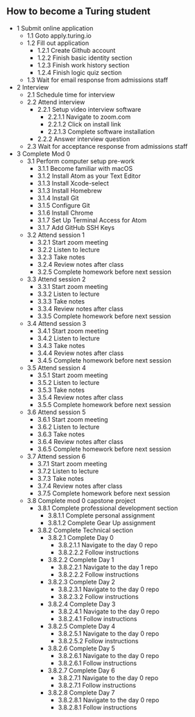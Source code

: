 ## How to become a Turing student
- 1 Submit online application
  - 1.1 Goto apply.turing.io
  - 1.2 Fill out application
    - 1.2.1 Create Github account
    - 1.2.2 Finish basic identity section
    - 1.2.3 Finish work history section
    - 1.2.4 Finish logic quiz section
  - 1.3 Wait for email response from admissions staff
- 2 Interview
  - 2.1 Schedule time for interview
  - 2.2 Attend interview
    - 2.2.1 Setup video interview software
      - 2.2.1.1 Navigate to zoom.com
      - 2.2.1.2 Click on install link
      - 2.2.1.3 Complete software installation
    - 2.2.2 Answer interview question
  - 2.3 Wait for acceptance response from admissions staff   
- 3 Complete Mod 0
  - 3.1 Perform computer setup pre-work
    - 3.1.1 Become familiar with macOS
    - 3.1.2 Install Atom as your Text Editor
    - 3.1.3 Install Xcode-select
    - 3.1.3 Install Homebrew
    - 3.1.4 Install Git
    - 3.1.5 Configure Git
    - 3.1.6 Install Chrome
    - 3.1.7 Set Up Terminal Access for Atom
    - 3.1.7 Add GitHub SSH Keys
  - 3.2 Attend session 1
    - 3.2.1 Start zoom meeting
    - 3.2.2 Listen to lecture
    - 3.2.3 Take notes
    - 3.2.4 Review notes after class
    - 3.2.5 Complete homework before next session
  - 3.3 Attend session 2
    - 3.3.1 Start zoom meeting
    - 3.3.2 Listen to lecture
    - 3.3.3 Take notes
    - 3.3.4 Review notes after class
    - 3.3.5 Complete homework before next session
  - 3.4 Attend session 3
    - 3.4.1 Start zoom meeting
    - 3.4.2 Listen to lecture
    - 3.4.3 Take notes
    - 3.4.4 Review notes after class
    - 3.4.5 Complete homework before next session
  - 3.5 Attend session 4
    - 3.5.1 Start zoom meeting
    - 3.5.2 Listen to lecture
    - 3.5.3 Take notes
    - 3.5.4 Review notes after class
    - 3.5.5 Complete homework before next session
  - 3.6 Attend session 5
    - 3.6.1 Start zoom meeting
    - 3.6.2 Listen to lecture
    - 3.6.3 Take notes
    - 3.6.4 Review notes after class
    - 3.6.5 Complete homework before next session
  - 3.7 Attend session 6
    - 3.7.1 Start zoom meeting
    - 3.7.2 Listen to lecture
    - 3.7.3 Take notes
    - 3.7.4 Review notes after class
    - 3.7.5 Complete homework before next session
  - 3.8 Complete mod 0 capstone project
    - 3.8.1 Complete professional development section
      - 3.8.1.1 Complete personal assignment
      - 3.8.1.2 Complete Gear Up assignment
    - 3.8.2 Complete Technical section
      - 3.8.2.1 Complete Day 0
        - 3.8.2.1.1 Navigate to the day 0 repo
        - 3.8.2.2.2 Follow instructions
      - 3.8.2.2 Complete Day 1
        - 3.8.2.2.1 Navigate to the day 1 repo
        - 3.8.2.2.2 Follow instructions
      - 3.8.2.3 Complete Day 2
        - 3.8.2.3.1 Navigate to the day 0 repo
        - 3.8.2.3.2 Follow instructions
      - 3.8.2.4 Complete Day 3
        - 3.8.2.4.1 Navigate to the day 0 repo
        - 3.8.2.4.1 Follow instructions
      - 3.8.2.5 Complete Day 4
        - 3.8.2.5.1 Navigate to the day 0 repo
        - 3.8.2.5.2 Follow instructions
      - 3.8.2.6 Complete Day 5
        - 3.8.2.6.1 Navigate to the day 0 repo
        - 3.8.2.6.1 Follow instructions
      - 3.8.2.7 Complete Day 6
        - 3.8.2.7.1 Navigate to the day 0 repo
        - 3.8.2.7.1 Follow instructions
      - 3.8.2.8 Complete Day 7
        - 3.8.2.8.1 Navigate to the day 0 repo
        - 3.8.2.8.1 Follow instructions
